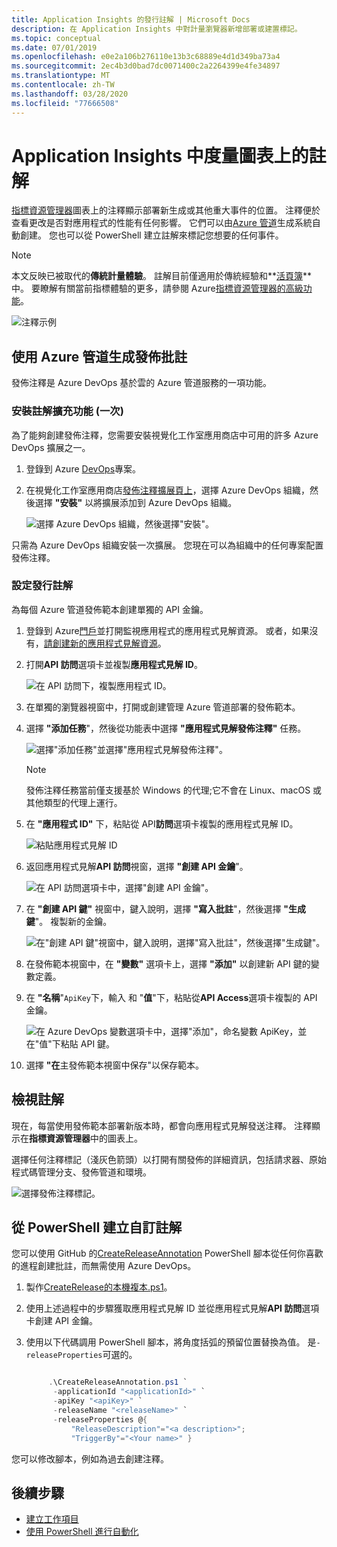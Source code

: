 ```yaml
---
title: Application Insights 的發行註解 | Microsoft Docs
description: 在 Application Insights 中對計量瀏覽器新增部署或建置標記。
ms.topic: conceptual
ms.date: 07/01/2019
ms.openlocfilehash: e0e2a106b276110e13b3c68889e4d1d349ba73a4
ms.sourcegitcommit: 2ec4b3d0bad7dc0071400c2a2264399e4fe34897
ms.translationtype: MT
ms.contentlocale: zh-TW
ms.lasthandoff: 03/28/2020
ms.locfileid: "77666508"
---
```

# <a name="annotations-on-metric-charts-in-application-insights"></a>Application Insights 中度量圖表上的註解

[指標資源管理器](../../azure-monitor/app/metrics-explorer.md)圖表上的注釋顯示部署新生成或其他重大事件的位置。 注釋便於查看更改是否對應用程式的性能有任何影響。 它們可以由[Azure 管道](https://docs.microsoft.com/azure/devops/pipelines/tasks/)生成系統自動創建。 您也可以從 PowerShell 建立註解來標記您想要的任何事件。

> [!NOTE]
> 本文反映已被取代的**傳統計量體驗**。 註解目前僅適用於傳統經驗和**[活頁簿](../../azure-monitor/app/usage-workbooks.md)** 中。 要瞭解有關當前指標體驗的更多，請參閱 Azure[指標資源管理器的高級功能](../../azure-monitor/platform/metrics-charts.md)。

![注釋示例](./media/annotations/0-example.png)

## <a name="release-annotations-with-azure-pipelines-build"></a>使用 Azure 管道生成發佈批註

發佈注釋是 Azure DevOps 基於雲的 Azure 管道服務的一項功能。

### <a name="install-the-annotations-extension-one-time"></a>安裝註解擴充功能 (一次)
為了能夠創建發佈注釋，您需要安裝視覺化工作室應用商店中可用的許多 Azure DevOps 擴展之一。

1. 登錄到 Azure [DevOps](https://azure.microsoft.com/services/devops/)專案。
   
1. 在視覺化工作室應用商店[發佈注釋擴展頁上](https://marketplace.visualstudio.com/items/ms-appinsights.appinsightsreleaseannotations)，選擇 Azure DevOps 組織，然後選擇 **"安裝"** 以將擴展添加到 Azure DevOps 組織。
   
   ![選擇 Azure DevOps 組織，然後選擇"安裝"。](./media/annotations/1-install.png)
   
只需為 Azure DevOps 組織安裝一次擴展。 您現在可以為組織中的任何專案配置發佈注釋。

### <a name="configure-release-annotations"></a>設定發行註解

為每個 Azure 管道發佈範本創建單獨的 API 金鑰。

1. 登錄到 Azure[門戶](https://portal.azure.com)並打開監視應用程式的應用程式見解資源。 或者，如果沒有，[請創建新的應用程式見解資源](../../azure-monitor/app/app-insights-overview.md)。
   
1. 打開**API 訪問**選項卡並複製**應用程式見解 ID**。
   
   ![在 API 訪問下，複製應用程式 ID。](./media/annotations/2-app-id.png)

1. 在單獨的瀏覽器視窗中，打開或創建管理 Azure 管道部署的發佈範本。
   
1. 選擇 **"添加任務**"，然後從功能表中選擇 **"應用程式見解發佈注釋"** 任務。
   
   ![選擇"添加任務"並選擇"應用程式見解發佈注釋"。](./media/annotations/3-add-task.png)

   > [!NOTE]
   > 發佈注釋任務當前僅支援基於 Windows 的代理;它不會在 Linux、macOS 或其他類型的代理上運行。
   
1. 在 **"應用程式 ID"** 下，粘貼從 API**訪問**選項卡複製的應用程式見解 ID。
   
   ![粘貼應用程式見解 ID](./media/annotations/4-paste-app-id.png)
   
1. 返回應用程式見解**API 訪問**視窗，選擇 **"創建 API 金鑰**"。 
   
   ![在 API 訪問選項卡中，選擇"創建 API 金鑰"。](./media/annotations/5-create-api-key.png)
   
1. 在 **"創建 API 鍵"** 視窗中，鍵入說明，選擇 **"寫入批註**"，然後選擇 **"生成鍵**"。 複製新的金鑰。
   
   ![在"創建 API 鍵"視窗中，鍵入說明，選擇"寫入批註"，然後選擇"生成鍵"。](./media/annotations/6-create-api-key.png)
   
1. 在發佈範本視窗中，在 **"變數"** 選項卡上，選擇 **"添加"** 以創建新 API 鍵的變數定義。

1. 在 **"名稱**"`ApiKey`下，輸入 和 "**值**"下，粘貼從**API Access**選項卡複製的 API 金鑰。
   
   ![在 Azure DevOps 變數選項卡中，選擇"添加"，命名變數 ApiKey，並在"值"下粘貼 API 鍵。](./media/annotations/7-paste-api-key.png)
   
1. 選擇 **"在**主發佈範本視窗中保存"以保存範本。

## <a name="view-annotations"></a>檢視註解
現在，每當使用發佈範本部署新版本時，都會向應用程式見解發送注釋。 注釋顯示在**指標資源管理器**中的圖表上。

選擇任何注釋標記（淺灰色箭頭）以打開有關發佈的詳細資訊，包括請求器、原始程式碼管理分支、發佈管道和環境。

![選擇發佈注釋標記。](./media/annotations/8-release.png)

## <a name="create-custom-annotations-from-powershell"></a>從 PowerShell 建立自訂註解
您可以使用 GitHub 的[CreateReleaseAnnotation](https://github.com/Microsoft/ApplicationInsights-Home/blob/master/API/CreateReleaseAnnotation.ps1) PowerShell 腳本從任何你喜歡的進程創建批註，而無需使用 Azure DevOps。 

1. 製作[CreateRelease的本機複本.ps1](https://github.com/Microsoft/ApplicationInsights-Home/blob/master/API/CreateReleaseAnnotation.ps1)。
   
1. 使用上述過程中的步驟獲取應用程式見解 ID 並從應用程式見解**API 訪問**選項卡創建 API 金鑰。
   
1. 使用以下代碼調用 PowerShell 腳本，將角度括弧的預留位置替換為值。 是`-releaseProperties`可選的。 
   
   ```powershell
   
        .\CreateReleaseAnnotation.ps1 `
         -applicationId "<applicationId>" `
         -apiKey "<apiKey>" `
         -releaseName "<releaseName>" `
         -releaseProperties @{
             "ReleaseDescription"="<a description>";
             "TriggerBy"="<Your name>" }
   ```

您可以修改腳本，例如為過去創建注釋。

## <a name="next-steps"></a>後續步驟

* [建立工作項目](../../azure-monitor/app/diagnostic-search.md#create-work-item)
* [使用 PowerShell 進行自動化](../../azure-monitor/app/powershell.md)
